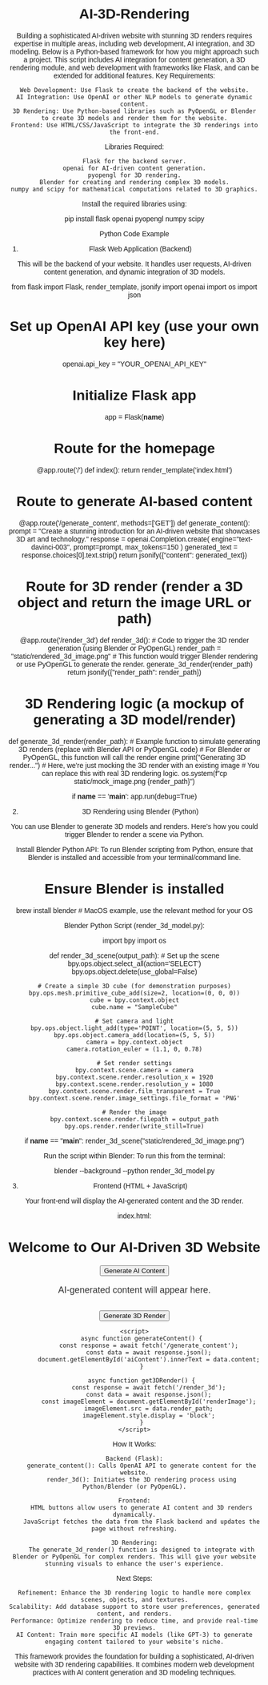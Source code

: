 # AI-3D-Rendering
Building a sophisticated AI-driven website with stunning 3D renders requires expertise in multiple areas, including web development, AI integration, and 3D modeling. Below is a Python-based framework for how you might approach such a project. This script includes AI integration for content generation, a 3D rendering module, and web development with frameworks like Flask, and can be extended for additional features.
Key Requirements:

    Web Development: Use Flask to create the backend of the website.
    AI Integration: Use OpenAI or other NLP models to generate dynamic content.
    3D Rendering: Use Python-based libraries such as PyOpenGL or Blender to create 3D models and render them for the website.
    Frontend: Use HTML/CSS/JavaScript to integrate the 3D renderings into the front-end.

Libraries Required:

    Flask for the backend server.
    openai for AI-driven content generation.
    pyopengl for 3D rendering.
    Blender for creating and rendering complex 3D models.
    numpy and scipy for mathematical computations related to 3D graphics.

Install the required libraries using:

pip install flask openai pyopengl numpy scipy

Python Code Example
1. Flask Web Application (Backend)

This will be the backend of your website. It handles user requests, AI-driven content generation, and dynamic integration of 3D models.

from flask import Flask, render_template, jsonify
import openai
import os
import json

# Set up OpenAI API key (use your own key here)
openai.api_key = "YOUR_OPENAI_API_KEY"

# Initialize Flask app
app = Flask(__name__)

# Route for the homepage
@app.route('/')
def index():
    return render_template('index.html')

# Route to generate AI-based content
@app.route('/generate_content', methods=['GET'])
def generate_content():
    prompt = "Create a stunning introduction for an AI-driven website that showcases 3D art and technology."
    response = openai.Completion.create(
        engine="text-davinci-003",
        prompt=prompt,
        max_tokens=150
    )
    generated_text = response.choices[0].text.strip()
    return jsonify({"content": generated_text})

# Route for 3D render (render a 3D object and return the image URL or path)
@app.route('/render_3d')
def render_3d():
    # Code to trigger the 3D render generation (using Blender or PyOpenGL)
    render_path = "static/rendered_3d_image.png"
    # This function would trigger Blender rendering or use PyOpenGL to generate the render.
    generate_3d_render(render_path)
    return jsonify({"render_path": render_path})

# 3D Rendering logic (a mockup of generating a 3D model/render)
def generate_3d_render(render_path):
    # Example function to simulate generating 3D renders (replace with Blender API or PyOpenGL code)
    # For Blender or PyOpenGL, this function will call the render engine
    print("Generating 3D render...")
    # Here, we're just mocking the 3D render with an existing image
    # You can replace this with real 3D rendering logic.
    os.system(f"cp static/mock_image.png {render_path}")

if __name__ == '__main__':
    app.run(debug=True)

2. 3D Rendering using Blender (Python)

You can use Blender to generate 3D models and renders. Here’s how you could trigger Blender to render a scene via Python.

Install Blender Python API: To run Blender scripting from Python, ensure that Blender is installed and accessible from your terminal/command line.

# Ensure Blender is installed
brew install blender  # MacOS example, use the relevant method for your OS

Blender Python Script (render_3d_model.py):

import bpy
import os

def render_3d_scene(output_path):
    # Set up the scene
    bpy.ops.object.select_all(action='SELECT')
    bpy.ops.object.delete(use_global=False)

    # Create a simple 3D cube (for demonstration purposes)
    bpy.ops.mesh.primitive_cube_add(size=2, location=(0, 0, 0))
    cube = bpy.context.object
    cube.name = "SampleCube"
    
    # Set camera and light
    bpy.ops.object.light_add(type='POINT', location=(5, 5, 5))
    bpy.ops.object.camera_add(location=(5, 5, 5))
    camera = bpy.context.object
    camera.rotation_euler = (1.1, 0, 0.78)

    # Set render settings
    bpy.context.scene.camera = camera
    bpy.context.scene.render.resolution_x = 1920
    bpy.context.scene.render.resolution_y = 1080
    bpy.context.scene.render.film_transparent = True
    bpy.context.scene.render.image_settings.file_format = 'PNG'
    
    # Render the image
    bpy.context.scene.render.filepath = output_path
    bpy.ops.render.render(write_still=True)

if __name__ == "__main__":
    render_3d_scene("static/rendered_3d_image.png")

Run the script within Blender: To run this from the terminal:

blender --background --python render_3d_model.py

3. Frontend (HTML + JavaScript)

Your front-end will display the AI-generated content and the 3D render.

index.html:

<!DOCTYPE html>
<html lang="en">
<head>
    <meta charset="UTF-8">
    <meta name="viewport" content="width=device-width, initial-scale=1.0">
    <title>AI-Driven 3D Website</title>
    <style>
        body { font-family: Arial, sans-serif; text-align: center; padding: 50px; }
        #renderContainer { margin-top: 30px; }
        #content { margin-top: 20px; font-size: 18px; color: #333; }
    </style>
</head>
<body>
    <h1>Welcome to Our AI-Driven 3D Website</h1>
    <div id="content">
        <button onclick="generateContent()">Generate AI Content</button>
        <p id="aiContent">AI-generated content will appear here.</p>
    </div>
    <div id="renderContainer">
        <button onclick="get3DRender()">Generate 3D Render</button>
        <img id="renderImage" src="" alt="3D Render" width="500" style="display:none;">
    </div>

    <script>
        async function generateContent() {
            const response = await fetch('/generate_content');
            const data = await response.json();
            document.getElementById('aiContent').innerText = data.content;
        }

        async function get3DRender() {
            const response = await fetch('/render_3d');
            const data = await response.json();
            const imageElement = document.getElementById('renderImage');
            imageElement.src = data.render_path;
            imageElement.style.display = 'block';
        }
    </script>
</body>
</html>

How It Works:

    Backend (Flask):
        generate_content(): Calls OpenAI API to generate content for the website.
        render_3d(): Initiates the 3D rendering process using Python/Blender (or PyOpenGL).

    Frontend:
        HTML buttons allow users to generate AI content and 3D renders dynamically.
        JavaScript fetches the data from the Flask backend and updates the page without refreshing.

    3D Rendering:
        The generate_3d_render() function is designed to integrate with Blender or PyOpenGL for complex renders. This will give your website stunning visuals to enhance the user's experience.

Next Steps:

    Refinement: Enhance the 3D rendering logic to handle more complex scenes, objects, and textures.
    Scalability: Add database support to store user preferences, generated content, and renders.
    Performance: Optimize rendering to reduce time, and provide real-time 3D previews.
    AI Content: Train more specific AI models (like GPT-3) to generate engaging content tailored to your website's niche.

This framework provides the foundation for building a sophisticated, AI-driven website with 3D rendering capabilities. It combines modern web development practices with AI content generation and 3D modeling techniques.

